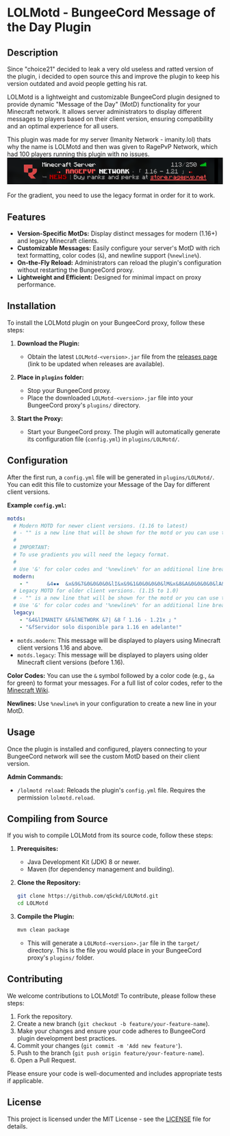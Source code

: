﻿# LOLMotd - BungeeCord Message of the Day Plugin

## Description
Since "choice21" decided to leak a very old useless and ratted version of the plugin, i decided to open source this and improve the plugin to keep his version outdated and avoid people getting his rat.

LOLMotd is a lightweight and customizable BungeeCord plugin designed to provide dynamic "Message of the Day" (MotD) functionality for your Minecraft network. It allows server administrators to display different messages to players based on their client version, ensuring compatibility and an optimal experience for all users.

This plugin was made for my server (Imanity Network - imanity.lol) thats why the name is LOLMotd and then was given to RagePvP Network, which had 100 players running this plugin with no issues.
![img.png](img.png)

For the gradient, you need to use the legacy format in order for it to work.

## Features
*   **Version-Specific MotDs:** Display distinct messages for modern (1.16+) and legacy Minecraft clients.
*   **Customizable Messages:** Easily configure your server's MotD with rich text formatting, color codes (`&`), and newline support (`%newline%`).
*   **On-the-Fly Reload:** Administrators can reload the plugin's configuration without restarting the BungeeCord proxy.
*   **Lightweight and Efficient:** Designed for minimal impact on proxy performance.

## Installation
To install the LOLMotd plugin on your BungeeCord proxy, follow these steps:

1.  **Download the Plugin:**
    *   Obtain the latest `LOLMotd-<version>.jar` file from the [releases page](https://github.com/qSckd/LOLMotd/releases) (link to be updated when releases are available).

2.  **Place in `plugins` folder:**
    *   Stop your BungeeCord proxy.
    *   Place the downloaded `LOLMotd-<version>.jar` file into your BungeeCord proxy's `plugins/` directory.

3.  **Start the Proxy:**
    *   Start your BungeeCord proxy. The plugin will automatically generate its configuration file (`config.yml`) in `plugins/LOLMotd/`.

## Configuration
After the first run, a `config.yml` file will be generated in `plugins/LOLMotd/`. You can edit this file to customize your Message of the Day for different client versions. 

**Example `config.yml`:**
```yaml
motds:
  # Modern MOTD for newer client versions. (1.16 to latest)
  # - "" is a new line that will be shown for the motd or you can use the following ▼▼
  #
  # IMPORTANT:
  # To use gradients you will need the legacy format.
  #
  # Use '&' for color codes and '%newline%' for an additional line break within a single list item.
  modern:
    - "      &4▪▪  &x&9&7&0&0&0&0&lI&x&9&1&0&0&0&0&lM&x&8&A&0&0&0&0&lA&x&8&4&0&0&0&0&lN&x&7&D&0&0&0&0&lI&x&7&7&0&0&0&0&lT&x&7&0&0&0&0&0&lY &x&9&7&9&7&9&7&lN&x&9&1&9&1&9&1&lE&x&8&A&8&A&8&A&lT&x&8&4&8&4&8&4&lW&x&7&D&7&D&7&D&lO&x&7&7&7&7&7&7&lR&x&7&0&7&0&7&0&lK &8▸ &7「 1.16 - 1.21x 」 &4▪▪ %newline%&8➥ &x&B&0&7&8&2&E&lN&x&B&D&8&B&3&5&lO&x&C&A&9&E&3&C&lV&x&D&8&B&1&4&3&lE&x&E&5&C&3&4&9&lD&x&F&2&D&6&5&0&lA&x&F&F&E&9&5&7&lD &8┃ &x&7&F&8&0&7&DA&x&8&7&8&8&8&5p&x&8&F&9&0&8&Do&x&9&7&9&8&9&5y&x&9&F&A&0&9&Ea&x&A&7&A&8&A&6n&x&A&F&B&0&A&Eo&x&B&7&B&8&B&6s &x&B&F&C&0&B&Ed&x&C&7&C&7&C&6o&x&C&F&C&F&C&En&x&D&7&D&7&D&6a&x&D&F&D&F&D&Fn&x&E&7&E&7&E&7d&x&E&F&E&F&E&Fo &x&F&7&F&7&F&7e&x&F&F&F&F&F&Fn &x&B&0&7&8&2&E&nt&x&B&5&7&F&3&0&ni&x&B&9&8&5&3&3&ne&x&B&E&8&C&3&5&nn&x&C&3&9&3&3&8&nd&x&C&7&9&9&3&A&na&x&C&C&A&0&3&C&n.&x&D&1&A&7&3&F&ni&x&D&5&A&D&4&1&nm&x&D&A&B&4&4&4&na&x&D&E&B&A&4&6&nn&x&E&3&C&1&4&9&ni&x&E&8&C&8&4&B&nt&x&E&C&C&E&4&D&ny&x&F&1&D&5&5&0&n.&x&F&6&D&C&5&2&nl&x&F&A&E&2&5&5&no&x&F&F&E&9&5&7&nl"
  # Legacy MOTD for older client versions. (1.15 to 1.0)
  # - "" is a new line that will be shown for the motd or you can use the following ▼▼
  # Use '&' for color codes and '%newline%' for an additional line break within a single list item.
  legacy:
    - "&4&lIMANITY &F&lNETWORK &7| &8「 1.16 - 1.21x 」"
    - "&fServidor solo disponible para 1.16 en adelante!"
```

*   `motds.modern`: This message will be displayed to players using Minecraft client versions 1.16 and above.
*   `motds.legacy`: This message will be displayed to players using older Minecraft client versions (before 1.16).

**Color Codes:** You can use the `&` symbol followed by a color code (e.g., `&a` for green) to format your messages. For a full list of color codes, refer to the [Minecraft Wiki](https://minecraft.fandom.com/wiki/Formatting_codes).

**Newlines:** Use `%newline%` in your configuration to create a new line in your MotD.

## Usage
Once the plugin is installed and configured, players connecting to your BungeeCord network will see the custom MotD based on their client version.

**Admin Commands:**
*   `/lolmotd reload`: Reloads the plugin's `config.yml` file. Requires the permission `lolmotd.reload`.

## Compiling from Source
If you wish to compile LOLMotd from its source code, follow these steps:

1.  **Prerequisites:**
    *   Java Development Kit (JDK) 8 or newer.
    *   Maven (for dependency management and building).

2.  **Clone the Repository:**
    ```bash
    git clone https://github.com/qSckd/LOLMotd.git
    cd LOLMotd
    ```

3.  **Compile the Plugin:**
    ```bash
    mvn clean package
    ```
    *   This will generate a `LOLMotd-<version>.jar` file in the `target/` directory. This is the file you would place in your BungeeCord proxy's `plugins/` folder.

## Contributing
We welcome contributions to LOLMotd! To contribute, please follow these steps:

1.  Fork the repository.
2.  Create a new branch (`git checkout -b feature/your-feature-name`).
3.  Make your changes and ensure your code adheres to BungeeCord plugin development best practices.
4.  Commit your changes (`git commit -m 'Add new feature'`).
5.  Push to the branch (`git push origin feature/your-feature-name`).
6.  Open a Pull Request.

Please ensure your code is well-documented and includes appropriate tests if applicable.

## License

This project is licensed under the MIT License - see the [LICENSE](LICENSE) file for details.

